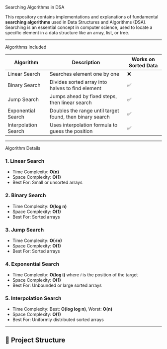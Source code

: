 Searching Algorithms in DSA

This repository contains implementations and explanations of fundamental **searching algorithms** used in Data Structures and Algorithms (DSA). Searching is an essential concept in computer science, used to locate a specific element in a data structure like an array, list, or tree.

---

Algorithms Included

| Algorithm              | Description                                               | Works on Sorted Data |
|------------------------|-----------------------------------------------------------|----------------------|
| Linear Search          | Searches element one by one                               | ❌                   |
| Binary Search          | Divides sorted array into halves to find element          | ✅                   |
| Jump Search            | Jumps ahead by fixed steps, then linear search            | ✅                   |
| Exponential Search     | Doubles the range until target found, then binary search  | ✅                   |
| Interpolation Search   | Uses interpolation formula to guess the position          | ✅                   |

---

Algorithm Details

### 1. Linear Search
- Time Complexity: **O(n)**
- Space Complexity: **O(1)**
- Best For: Small or unsorted arrays

### 2. Binary Search
- Time Complexity: **O(log n)**
- Space Complexity: **O(1)**
- Best For: Sorted arrays

### 3. Jump Search
- Time Complexity: **O(√n)**
- Space Complexity: **O(1)**
- Best For: Sorted arrays

### 4. Exponential Search
- Time Complexity: **O(log i)** where *i* is the position of the target
- Space Complexity: **O(1)**
- Best For: Unbounded or large sorted arrays

### 5. Interpolation Search
- Time Complexity: Best: **O(log log n)**, Worst: **O(n)**
- Space Complexity: **O(1)**
- Best For: Uniformly distributed sorted arrays

---

## 📂 Project Structure

